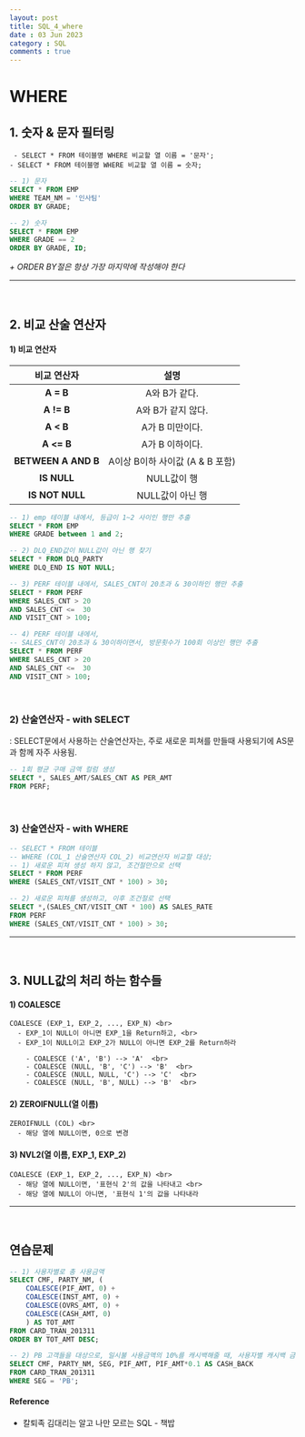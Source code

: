 ```yaml
---
layout: post
title: SQL_4_where
date : 03 Jun 2023
category : SQL
comments : true
---
```



# WHERE
## 1. 숫자 & 문자 필터링  
` - SELECT * FROM 테이블명 WHERE 비교할 열 이름 = '문자';` <br>
`- SELECT * FROM 테이블명 WHERE 비교할 열 이름 = 숫자;`
```sql
-- 1) 문자
SELECT * FROM EMP
WHERE TEAM_NM = '인사팀' 
ORDER BY GRADE;

-- 2) 숫자
SELECT * FROM EMP
WHERE GRADE == 2
ORDER BY GRADE, ID;
```

 *\+ ORDER BY절은 항상 가장 마지막에 작성해야 한다*

--- 

<br>

## 2. 비교 산술 연산자
#### 1) 비교 연산자

| **비교 연산자**  |  **설명**  | 
|:-: |:-----: |
| **A = B** | A와 B가 같다. |
| **A != B** | A와 B가 같지 않다. |
| **A < B** | A가 B 미만이다. |
| **A <= B** | A가 B 이하이다. |
| **BETWEEN A AND B** | A이상 B이하 사이값 (A & B 포함) |
| **IS NULL** | NULL값이 행 |
| **IS NOT NULL** | NULL값이 아닌 행 |

```sql
-- 1) emp 테이블 내에서, 등급이 1~2 사이인 행만 추출
SELECT * FROM EMP 
WHERE GRADE between 1 and 2;

-- 2) DLQ_END값이 NULL값이 아닌 행 찾기
SELECT * FROM DLQ_PARTY 
WHERE DLQ_END IS NOT NULL;

-- 3) PERF 테이블 내에서, SALES_CNT이 20초과 & 30이하인 행만 추출
SELECT * FROM PERF
WHERE SALES_CNT > 20
AND SALES_CNT <=  30
AND VISIT_CNT > 100;

-- 4) PERF 테이블 내에서, 
-- SALES_CNT이 20초과 & 30이하이면서, 방문횟수가 100회 이상인 행만 추출
SELECT * FROM PERF
WHERE SALES_CNT > 20
AND SALES_CNT <=  30
AND VISIT_CNT > 100;
```

<br>

### 2) 산술연산자 - with SELECT
 : SELECT문에서 사용하는 산술연산자는, 주로 새로운 피쳐를 만들때 사용되기에 AS문과 함께 자주 사용됨.
```sql
-- 1회 평균 구매 금액 컬럼 생성
SELECT *, SALES_AMT/SALES_CNT AS PER_AMT 
FROM PERF;
```

<br>

### 3) 산술연산자 - with WHERE
```sql
-- SELECT * FROM 테이블
-- WHERE (COL_1 산술연산자 COL_2) 비교연산자 비교할 대상;
-- 1) 새로운 피쳐 생성 하지 않고, 조건절만으로 선택
SELECT * FROM PERF 
WHERE (SALES_CNT/VISIT_CNT * 100) > 30;

-- 2) 새로운 피쳐를 생성하고, 이후 조건절로 선택 
SELECT *,(SALES_CNT/VISIT_CNT * 100) AS SALES_RATE
FROM PERF 
WHERE (SALES_CNT/VISIT_CNT * 100) > 30;
```

--- 

<br>

## 3. NULL값의 처리 하는 함수들
#### 1) COALESCE 
```
COALESCE (EXP_1, EXP_2, ..., EXP_N) <br>
  - EXP_1이 NULL이 아니면 EXP_1을 Return하고, <br> 
  - EXP_1이 NULL이고 EXP_2가 NULL이 아니면 EXP_2를 Return하라 
```

```
    - COALESCE ('A', 'B') --> 'A'  <br>
    - COALESCE (NULL, 'B', 'C') --> 'B'  <br>
    - COALESCE (NULL, NULL, 'C') --> 'C'  <br>
    - COALESCE (NULL, 'B', NULL) --> 'B'  <br>
```

#### 2) ZEROIFNULL(열 이름)
```
ZEROIFNULL (COL) <br>
  - 해당 열에 NULL이면, 0으로 변경
```

#### 3) NVL2(열 이름, EXP_1, EXP_2)
```
COALESCE (EXP_1, EXP_2, ..., EXP_N) <br>
  - 해당 열에 NULL이면, '표현식 2'의 값을 나타내고 <br> 
  - 해당 열에 NULL이 아니면, '표현식 1'의 값을 나타내라
```


--- 

<br>

## 연습문제
```sql
-- 1) 사용자별로 총 사용금액
SELECT CMF, PARTY_NM, (
    COALESCE(PIF_AMT, 0) +
    COALESCE(INST_AMT, 0) + 
    COALESCE(OVRS_AMT, 0) + 
    COALESCE(CASH_AMT, 0)
    ) AS TOT_AMT
FROM CARD_TRAN_201311 
ORDER BY TOT_AMT DESC; 

-- 2) PB 고객들을 대상으로, 일시불 사용금액의 10%를 캐시백해줄 때, 사용자별 캐시백 금액 계산
SELECT CMF, PARTY_NM, SEG, PIF_AMT, PIF_AMT*0.1 AS CASH_BACK
FROM CARD_TRAN_201311 
WHERE SEG = 'PB';
```






#### Reference
- 칼퇴족 김대리는 알고 나만 모르는 SQL - 책밥
